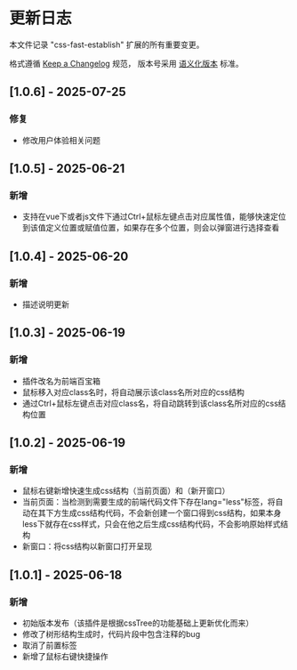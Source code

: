 # 更新日志
本文件记录 "css-fast-establish" 扩展的所有重要变更。

格式遵循 [Keep a Changelog](https://keepachangelog.com/zh-CN/1.0.0/) 规范，
版本号采用 [语义化版本](https://semver.org/lang/zh-CN/) 标准。

## [1.0.6] - 2025-07-25
### 修复
- 修改用户体验相关问题

## [1.0.5] - 2025-06-21
### 新增
- 支持在vue下或者js文件下通过Ctrl+鼠标左键点击对应属性值，能够快速定位到该值定义位置或赋值位置，如果存在多个位置，则会以弹窗进行选择查看

## [1.0.4] - 2025-06-20
### 新增
- 描述说明更新

## [1.0.3] - 2025-06-19
### 新增
- 插件改名为前端百宝箱
- 鼠标移入对应class名时，将自动展示该class名所对应的css结构
- 通过Ctrl+鼠标左键点击对应class名，将自动跳转到该class名所对应的css结构位置

## [1.0.2] - 2025-06-19
### 新增
- 鼠标右键新增快速生成css结构（当前页面）和（新开窗口）
- 当前页面：当检测到需要生成的前端代码文件下存在lang="less"标签，将自动在其下方生成css结构代码，不会新创建一个窗口得到css结构，如果本身less下就存在css样式，只会在他之后生成css结构代码，不会影响原始样式结构
- 新窗口：将css结构以新窗口打开呈现

## [1.0.1] - 2025-06-18
### 新增
- 初始版本发布（该插件是根据cssTree的功能基础上更新优化而来）
- 修改了树形结构生成时，代码片段中包含注释的bug
- 取消了前置标签
- 新增了鼠标右键快捷操作